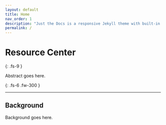 ```yaml
---
layout: default
title: Home
nav_order: 1
description: "Just the Docs is a responsive Jekyll theme with built-in search that is easily customizable and hosted on GitHub Pages."
permalink: /
---
```


# Resource Center
{: .fs-9 }

Abstract goes here.

{: .fs-6 .fw-300 }


---

## Background


Background goes here.

